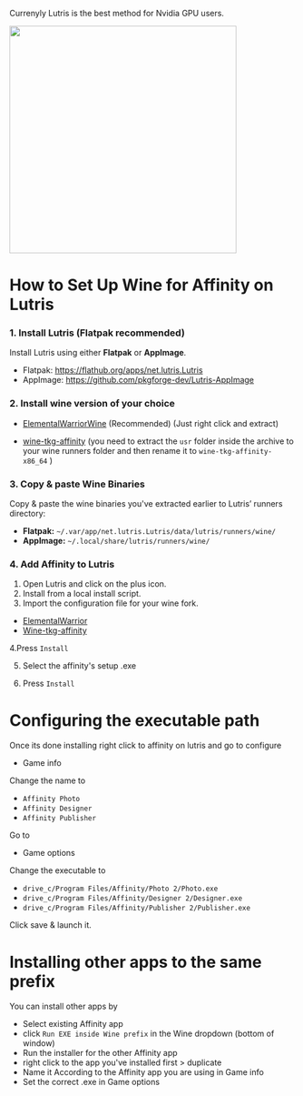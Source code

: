 Currenyly Lutris is the best method for Nvidia GPU users.

<img src="/Assets/NewLogos/AffinityLutris.png" width="400"/>

# How to Set Up Wine for Affinity on Lutris

### 1. Install Lutris (Flatpak recommended)

Install Lutris using either **Flatpak** or **AppImage**.

- Flatpak: https://flathub.org/apps/net.lutris.Lutris
- AppImage: https://github.com/pkgforge-dev/Lutris-AppImage

### 2. Install wine version of your choice

- [ElementalWarriorWine](https://github.com/Twig6943/wine/releases) (Recommended) (Just right click and extract)

- [wine-tkg-affinity](https://github.com/daegalus/wine-tkg-affinity/releases) (you need to extract the `usr` folder inside the archive to your wine runners folder and then rename it to `wine-tkg-affinity-x86_64` )

### 3. Copy & paste Wine Binaries

Copy & paste the wine binaries you've extracted earlier to Lutris’ runners directory:

- **Flatpak:** `~/.var/app/net.lutris.Lutris/data/lutris/runners/wine/`
- **AppImage:** `~/.local/share/lutris/runners/wine/` 

### 4. Add Affinity to Lutris

1. Open Lutris and click on the plus icon.
2. Install from a local install script.
3. Import the configuration file for your wine fork.

- [ElementalWarrior](/Guides/Lutris/InstallScripts/Affinity-ew.yaml)
- [Wine-tkg-affinity](/Guides/Lutris/InstallScripts/Affinity-tkg.yaml)

4.Press `Install`

5. Select the affinity's setup .exe

6. Press `Install`

# Configuring the executable path

Once its done installing right click to affinity on lutris and go to configure
* Game info

Change the name to

* `Affinity Photo`
* `Affinity Designer`
* `Affinity Publisher`

Go to
* Game options

Change the executable to

* `drive_c/Program Files/Affinity/Photo 2/Photo.exe`
* `drive_c/Program Files/Affinity/Designer 2/Designer.exe`
* `drive_c/Program Files/Affinity/Publisher 2/Publisher.exe`

Click save & launch it.

# Installing other apps to the same prefix

You can install other apps by
* Select existing Affinity app
* click `Run EXE inside Wine prefix` in the Wine dropdown (bottom of window)
* Run the installer for the other Affinity app
* right click to the app you've installed first > duplicate
* Name it According to the Affinity app you are using in Game info
* Set the correct .exe in Game options
